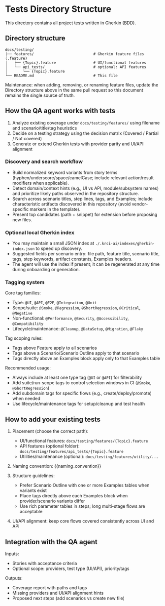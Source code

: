 # Tests Directory Structure

This directory contains all project tests written in Gherkin (BDD).

## Directory structure

```
docs/testing/
├── features/                           # Gherkin feature files (.feature)
│   ├── {Topic}.feature                 # UI/functional features
│   └── api_tests/                      # optional: API features
│       └── {Topic}.feature
└── README.md                           # This file
```

Maintenance: when adding, removing, or renaming feature files, update the Directory structure above in the same pull request so this document remains the single source of truth.

## How the QA agent works with tests

1. Analyze existing coverage under `docs/testing/features/` using filename and scenario/title/tag heuristics
2. Decide on a testing strategy using the decision matrix (Covered / Partial / Not covered)
3. Generate or extend Gherkin tests with provider parity and UI/API alignment

### Discovery and search workflow

- Build normalized keyword variants from story terms (hyphen/underscore/space/camelCase; include relevant action/result modifiers when applicable).
- Detect domain/context hints (e.g., UI vs API, module/subsystem names) and prioritize likely paths observed in the repository structure.
- Search across scenario titles, step lines, tags, and Examples; include characteristic artifacts discovered in this repository (avoid vendor-specific markers in the template).
- Present top candidates (path + snippet) for extension before proposing new files.

### Optional local Gherkin index

- You may maintain a small JSON index at `./.krci-ai/indexes/gherkin-index.json` to speed up discovery.
- Suggested fields per scenario entry: file path, feature title, scenario title, tags, step keywords, artifact constants, Examples headers.
- The agent will use the index if present; it can be regenerated at any time during onboarding or generation.

### Tagging system

Core tag families:
- Type: `@UI`, `@API`, `@E2E`, `@Integration`, `@Unit`
- Scope/suite: `@Smoke`, `@Regression`, `@ShortRegression`, `@Critical`, `@Negative`
- Non-functional: `@Performance`, `@Security`, `@Accessibility`, `@Compatibility`
- Lifecycle/maintenance: `@Cleanup`, `@DataSetup`, `@Migration`, `@Flaky`

Tag scoping rules:
- Tags above Feature apply to all scenarios
- Tags above a Scenario/Scenario Outline apply to that scenario
- Tags directly above an Examples block apply only to that Examples table

Recommended usage:
- Always include at least one type tag (`@UI` or `@API`) for filterability
- Add suite/run-scope tags to control selection windows in CI (`@Smoke`, `@ShortRegression`)
- Add subdomain tags for specific flows (e.g., create/deploy/promote) when needed
- Use lifecycle/maintenance tags for setup/cleanup and test health

## How to add your existing tests

1. Placement (choose the correct path):
   - UI/functional features: `docs/testing/features/{Topic}.feature`
   - API features (optional folder): `docs/testing/features/api_tests/{Topic}.feature`
   - Utilities/maintenance (optional): `docs/testing/features/utility/...`

2. Naming convention: {{naming_convention}}

3. Structure guidelines:
   - Prefer Scenario Outline with one or more Examples tables when variants exist
   - Place tags directly above each Examples block when provider/scenario variants differ
   - Use rich parameter tables in steps; long multi-stage flows are acceptable

4. UI/API alignment: keep core flows covered consistently across UI and API

## Integration with the QA agent

Inputs:
- Stories with acceptance criteria
- Optional scope: providers, test type (UI/API), priority/tags

Outputs:
- Coverage report with paths and tags
- Missing providers and UI/API alignment hints
- Proposed next steps (add scenarios vs create new file)



